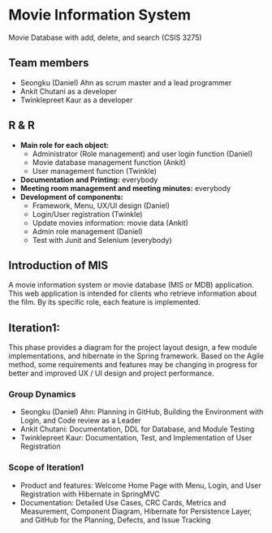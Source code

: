 # Movie Information System
Movie Database with add, delete, and search (CSIS 3275)

##	Team members
-	Seongku (Daniel) Ahn as scrum master and a lead programmer
-	Ankit Chutani as a developer
-	Twinklepreet Kaur as a developer

## R & R

* **Main role for each object:**
 	- Administrator (Role management) and user login function (Daniel)
 	- Movie database management function (Ankit)
 	- User management function (Twinkle)
* **Documentation and Printing:** everybody
* **Meeting room management and meeting minutes:** everybody
* **Development of components:**
 	- Framework, Menu, UX/UI design (Daniel)
 	- Login/User registration (Twinkle)
 	- Update movies information: movie data (Ankit)
 	- Admin role management (Daniel)
 	- Test with Junit and Selenium (everybody)


##	Introduction of MIS

A movie information system or movie database (MIS or MDB) application. This web application is intended for clients who retrieve information about the film. By its specific role, each feature is implemented.

##	Iteration1:

This phase provides a diagram for the project layout design, a few module implementations, and hibernate in the Spring framework. Based on the Agile method, some requirements and features may be changing in progress for better and improved UX / UI design and project performance.

###	Group Dynamics

-	Seongku (Daniel) Ahn: Planning in GitHub, Building the Environment with Login, and Code review as a Leader
-	Ankit Chutani: Documentation, DDL for Database, and Module Testing
-	Twinklepreet Kaur: Documentation, Test, and Implementation of User Registration 

###	Scope of Iteration1
-	Product and features: Welcome Home Page with Menu, Login, and User Registration with Hibernate in SpringMVC
-	Documentation: Detailed Use Cases, CRC Cards, Metrics and Measurement, Component Diagram, Hibernate for Persistence Layer, and GitHub for the Planning, Defects, and Issue Tracking




